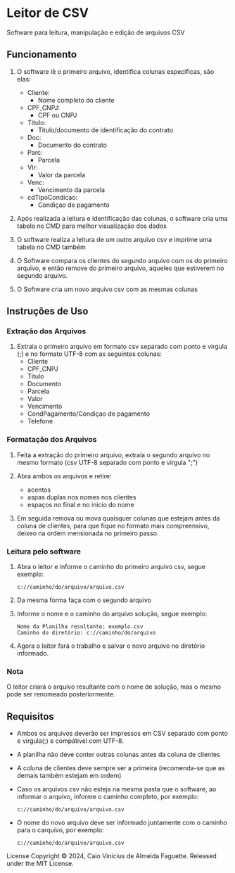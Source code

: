 # Leitor de CSV

Software para leitura, manipulação e edição de arquivos CSV

## Funcionamento
1. O software lê o primeiro arquivo, identifica colunas especificas, são elas:
    - Cliente:
        - Nome completo do cliente
    - CPF_CNPJ:
        - CPF ou CNPJ
    - Titulo:
        - Titulo/documento de identificação do contrato
    - Doc:
        - Documento do contrato
    - Parc:
        - Parcela
    - Vlr:
        - Valor da parcela
    - Venc:
        - Vencimento da parcela
    - cdTipoCondicao:
        - Condiçao de pagamento

2. Após realizada a leitura e identificação das colunas, o software cria uma tabela no CMD para melhor visualização dos dados

3. O software realiza a leitura de um outro arquivo csv e imprime uma tabela no CMD também

4. O Software compara os clientes do segundo arquivo com os do primeiro arquivo, e então remove do primeiro arquivo, aqueles que estiverem no segundo arquivo.

5. O Software cria um novo arquivo csv com as mesmas colunas

## Instruções de Uso
### Extração dos Arquivos
1. Extraia o primeiro arquivo em formato csv separado com ponto e virgula (;) e no formato UTF-8 com as seguintes colunas:
    - Cliente
    - CPF_CNPJ
    - Titulo
    - Documento
    - Parcela
    - Valor
    - Vencimento
    - CondPagamento/Condiçao de pagamento
    - Telefone

### Formatação dos Arquivos
1. Feita a extração do primeiro arquivo, extraia o segundo arquivo no mesmo formato (csv UTF-8 separado com ponto e virgula ";")

2. Abra ambos os arquivos e retire:
    - acentos 
    - aspas duplas nos nomes nos clientes 
    - espaços no final e no inicio do nome

3. Em seguida remova ou mova quaisquer colunas que estejam antes da coluna de clientes, para que fique no formato mais compreensivo, deixeo na ordem mensionada no primeiro passo.

### Leitura pelo software
1. Abra o leitor e informe o caminho do primeiro arquivo csv, segue exemplo:
    ```
    c://caminho/do/arquivo/arquivo.csv
    ```
2. Da mesma  forma faça com o segundo arquivo

3. Informe o nome e o caminho do arquivo solução, segue exemplo:
    ```
    Nome da Planilha resultante: exemplo.csv
    Caminho do diretório: c://caminho/do/arquivo
    ```
5. Agora o leitor fará o trabalho e salvar o novo arquivo no diretório informado.

### Nota
O leitor criará o arquivo resultante com o nome de solução, mas o mesmo pode ser renomeado posteriormente.

## Requisitos
- Ambos os arquivos deverão ser impressos em CSV separado com ponto e virgula(;) e compátivel com UTF-8.

- A planilha não deve conter outras colunas antes da coluna de clientes

- A coluna de clientes deve sempre ser a primeira (recomenda-se que as demais também estejam em ordem)

- Caso os arquivos csv não esteja na mesma pasta que o software, ao informar o arquivo, informe o caminho completo, por exemplo:
    ```
    c://caminho/do/arquivo/arquivo.csv
    ```
- O nome do novo arquivo deve ser informado juntamente com o caminho para o carquivo, por exemplo:
    ```
    c://caminho/do/arquivo/arquivo.csv
    ```

License
Copyright © 2024, Caio Vinicius de Almeida Faguette. Released under the MIT License.
